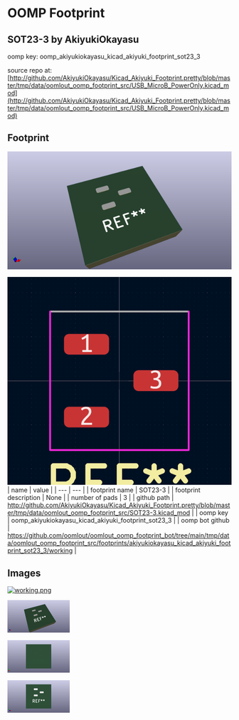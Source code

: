 # OOMP Footprint  
## SOT23-3  by AkiyukiOkayasu  
  
oomp key: oomp_akiyukiokayasu_kicad_akiyuki_footprint_sot23_3  
  
source repo at: [http://github.com/AkiyukiOkayasu/Kicad_Akiyuki_Footprint.pretty/blob/master/tmp/data/oomlout_oomp_footprint_src/USB_MicroB_PowerOnly.kicad_mod](http://github.com/AkiyukiOkayasu/Kicad_Akiyuki_Footprint.pretty/blob/master/tmp/data/oomlout_oomp_footprint_src/USB_MicroB_PowerOnly.kicad_mod)  
## Footprint  
  
[![working_kicad_pcb_3d.png](working_kicad_pcb_3d_600.png)](working_kicad_pcb_3d.png)  
  
[![working.png](working_600.png)](working.png)  
| name | value | 
| --- | --- | 
| footprint name | SOT23-3 | 
| footprint description | None | 
| number of pads | 3 | 
| github path | http://github.com/AkiyukiOkayasu/Kicad_Akiyuki_Footprint.pretty/blob/master/tmp/data/oomlout_oomp_footprint_src/SOT23-3.kicad_mod | 
| oomp key | oomp_akiyukiokayasu_kicad_akiyuki_footprint_sot23_3 | 
| oomp bot github | https://github.com/oomlout/oomlout_oomp_footprint_bot/tree/main/tmp/data/oomlout_oomp_footprint_src/footprints/akiyukiokayasu_kicad_akiyuki_footprint_sot23_3/working | 
## Images  
  
[![working.png](working_140.png)](working.png)  
  
[![working_kicad_pcb_3d.png](working_kicad_pcb_3d_140.png)](working_kicad_pcb_3d.png)  
  
[![working_kicad_pcb_3d_back.png](working_kicad_pcb_3d_back_140.png)](working_kicad_pcb_3d_back.png)  
  
[![working_kicad_pcb_3d_front.png](working_kicad_pcb_3d_front_140.png)](working_kicad_pcb_3d_front.png)  
